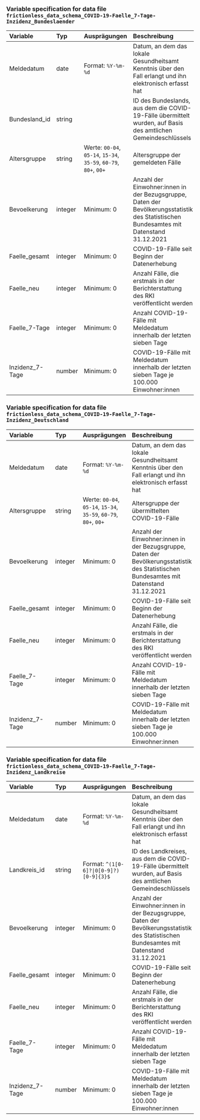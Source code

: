 ### Variable specification for data file `frictionless_data_schema_COVID-19-Faelle_7-Tage-Inzidenz_Bundeslaender`

| Variable        | Typ     | Ausprägungen                                                     | Beschreibung                                                                                                                            |
|:----------------|:--------|:-----------------------------------------------------------------|:----------------------------------------------------------------------------------------------------------------------------------------|
| Meldedatum      | date    | Format: `%Y-%m-%d`                                               | Datum, an dem das lokale Gesundheitsamt Kenntnis über den Fall erlangt und ihn elektronisch erfasst hat                                 |
| Bundesland_id   | string  |                                                                  | ID des Bundeslands, aus dem die COVID-19-Fälle übermittelt wurden, auf Basis des amtlichen Gemeindeschlüssels                           |
| Altersgruppe    | string  | Werte: `00-04`, `05-14`, `15-34`, `35-59`, `60-79`, `80+`, `00+` | Altersgruppe der gemeldeten Fälle                                                                                                       |
| Bevoelkerung    | integer | Minimum: 0                                                       | Anzahl der Einwohner:innen in der Bezugsgruppe, Daten der Bevölkerungsstatistik des Statistischen Bundesamtes mit Datenstand 31.12.2021 |
| Faelle_gesamt   | integer | Minimum: 0                                                       | COVID-19-Fälle seit Beginn der Datenerhebung                                                                                            |
| Faelle_neu      | integer | Minimum: 0                                                       | Anzahl Fälle, die erstmals in der Berichterstattung des RKI veröffentlicht werden                                                       |
| Faelle_7-Tage   | integer | Minimum: 0                                                       | Anzahl COVID-19-Fälle mit Meldedatum innerhalb der letzten sieben Tage                                                                  |
| Inzidenz_7-Tage | number  | Minimum: 0                                                       | COVID-19-Fälle mit Meldedatum innerhalb der letzten sieben Tage je 100.000 Einwohner:innen                                              |


### Variable specification for data file `frictionless_data_schema_COVID-19-Faelle_7-Tage-Inzidenz_Deutschland`

| Variable        | Typ     | Ausprägungen                                                     | Beschreibung                                                                                                                            |
|:----------------|:--------|:-----------------------------------------------------------------|:----------------------------------------------------------------------------------------------------------------------------------------|
| Meldedatum      | date    | Format: `%Y-%m-%d`                                               | Datum, an dem das lokale Gesundheitsamt Kenntnis über den Fall erlangt und ihn elektronisch erfasst hat                                 |
| Altersgruppe    | string  | Werte: `00-04`, `05-14`, `15-34`, `35-59`, `60-79`, `80+`, `00+` | Altersgruppe der übermittelten COVID-19-Fälle                                                                                           |
| Bevoelkerung    | integer | Minimum: 0                                                       | Anzahl der Einwohner:innen in der Bezugsgruppe, Daten der Bevölkerungsstatistik des Statistischen Bundesamtes mit Datenstand 31.12.2021 |
| Faelle_gesamt   | integer | Minimum: 0                                                       | COVID-19-Fälle seit Beginn der Datenerhebung                                                                                            |
| Faelle_neu      | integer | Minimum: 0                                                       | Anzahl Fälle, die erstmals in der Berichterstattung des RKI veröffentlicht werden                                                       |
| Faelle_7-Tage   | integer | Minimum: 0                                                       | Anzahl COVID-19-Fälle mit Meldedatum innerhalb der letzten sieben Tage                                                                  |
| Inzidenz_7-Tage | number  | Minimum: 0                                                       | COVID-19-Fälle mit Meldedatum innerhalb der letzten sieben Tage je 100.000 Einwohner:innen                                              |


### Variable specification for data file `frictionless_data_schema_COVID-19-Faelle_7-Tage-Inzidenz_Landkreise`

| Variable        | Typ     | Ausprägungen                           | Beschreibung                                                                                                                            |
|:----------------|:--------|:---------------------------------------|:----------------------------------------------------------------------------------------------------------------------------------------|
| Meldedatum      | date    | Format: `%Y-%m-%d`                     | Datum, an dem das lokale Gesundheitsamt Kenntnis über den Fall erlangt und ihn elektronisch erfasst hat                                 |
| Landkreis_id    | string  | Format: `^(1[0-6]?\|0[0-9]?)[0-9]{3}$` | ID des Landkreises, aus dem die COVID-19-Fälle übermittelt wurden, auf Basis des amtlichen Gemeindeschlüssels                           |
| Bevoelkerung    | integer | Minimum: 0                             | Anzahl der Einwohner:innen in der Bezugsgruppe, Daten der Bevölkerungsstatistik des Statistischen Bundesamtes mit Datenstand 31.12.2021 |
| Faelle_gesamt   | integer | Minimum: 0                             | COVID-19-Fälle seit Beginn der Datenerhebung                                                                                            |
| Faelle_neu      | integer | Minimum: 0                             | Anzahl Fälle, die erstmals in der Berichterstattung des RKI veröffentlicht werden                                                       |
| Faelle_7-Tage   | integer | Minimum: 0                             | Anzahl COVID-19-Fälle mit Meldedatum innerhalb der letzten sieben Tage                                                                  |
| Inzidenz_7-Tage | number  | Minimum: 0                             | COVID-19-Fälle mit Meldedatum innerhalb der letzten sieben Tage je 100.000 Einwohner:innen                                              |


